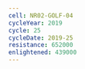 ```yaml
---
cell: NR02-GOLF-04
cycleYear: 2019
cycle: 25
cycleDate: 2019-25
resistance: 652000
enlightened: 439000 
---
```

      